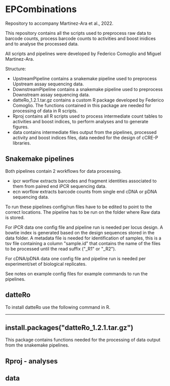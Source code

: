 # EPCombinations

Repository to accompany Martinez-Ara et al., 2022.

This repository contains all the scripts used to preprocess raw data to barcode counts, process barcode counts to activities and boost inidices and to analyse the processed data.

All scripts and pipelines were developed by Federico Comoglio and Miguel Martinez-Ara.

Structure:

* UpstreamPipeline contains a snakemake pipeline used to preprocess Upstream assay sequencing data.
* DownstreamPipeline contains a snakemake pipeline used to preprocess Downstream assay sequencing data.
* datteRo_1.2.1.tar.gz contains a custom R package developed by Federico Comoglio. The functions contained in this package are needed for processing of data in R scripts.
* Rproj contains all R scripts used to process intermediate count tables to activities and boost indices, to perform analyses and to generate figures.
* data contains intermediate files output from the pipelines, processed activity and boost indices files, data needed for the design of cCRE-P libraries.


## Snakemake pipelines

Both pipelines contain 2 workflows for data processing. 
* ipcr worflow extracts barcodes and fragment identities associated to them from paired end iPCR sequencing data.
* ecn worflow extracts barcode counts from single end cDNA or pDNA sequencing data.

To run these pipelines config/run files have to be edited to point to the correct locations. The pipeline has to be run on the folder where Raw data is stored.

For iPCR data one config file and pipeline run is needed per locus design. A bowtie index is generated based on the design sequences stored in the data folder. A metadata file is needed for identification of samples, this is a tsv file containing a column "sample.id" that contains the name of the files to be processed until the read suffix ("_R1" or "_R2").

For cDNA/pDNA data one config file and pipeline run is needed per experiment/set of biological replicates.

See notes on example config files for example commands to run the pipelines.

## datteRo

To install datteRo use the following command in R.

---
install.packages("datteRo_1.2.1.tar.gz")
---

This package contains functions needed for the processing of data output from the snakemake pipelines.

## Rproj - analyses



## data


